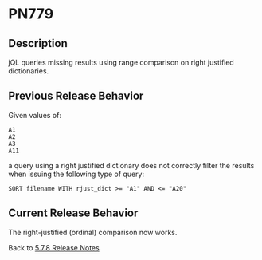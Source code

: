 # PN779

<PageHeader />

## Description

jQL queries missing results using range comparison on right justified dictionaries.

## Previous Release Behavior

Given values of:

```
A1
A2
A3
A11
```

a query using a right justified dictionary does not correctly filter the results when issuing the following type of query:

```
SORT filename WITH rjust_dict >= "A1" AND <= "A20"
```

## Current Release Behavior

The right-justified (ordinal) comparison now works.

Back to [5.7.8 Release Notes](../5.7.8/README.md)
  
<PageFooter />
